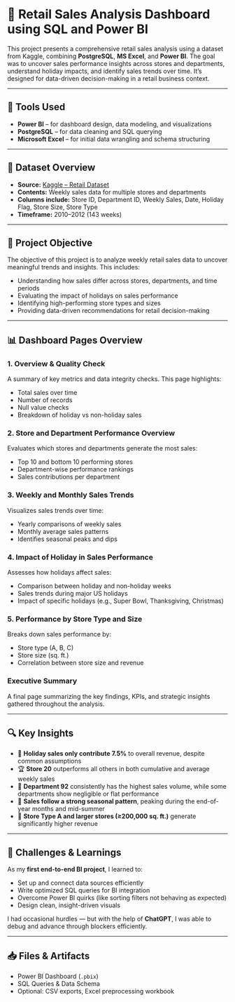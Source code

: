 # 🛒 Retail Sales Analysis Dashboard using SQL and Power BI

This project presents a comprehensive retail sales analysis using a dataset from Kaggle, combining **PostgreSQL**, **MS Excel**, and **Power BI**. The goal was to uncover sales performance insights across stores and departments, understand holiday impacts, and identify sales trends over time. It’s designed for data-driven decision-making in a retail business context.

---

## 📌 Tools Used

- **Power BI** – for dashboard design, data modeling, and visualizations  
- **PostgreSQL** – for data cleaning and SQL querying  
- **Microsoft Excel** – for initial data wrangling and schema structuring  

---

## 📁 Dataset Overview

- **Source:** [Kaggle – Retail Dataset](https://www.kaggle.com/datasets/manjeetsingh/retaildataset)  
- **Contents:** Weekly sales data for multiple stores and departments  
- **Columns include:** Store ID, Department ID, Weekly Sales, Date, Holiday Flag, Store Size, Store Type  
- **Timeframe:** 2010–2012 (143 weeks)  

---

## 🎯 Project Objective

The objective of this project is to analyze weekly retail sales data to uncover meaningful trends and insights. This includes:
- Understanding how sales differ across stores, departments, and time periods  
- Evaluating the impact of holidays on sales performance  
- Identifying high-performing store types and sizes  
- Providing data-driven recommendations for retail decision-making  

---

## 📊 Dashboard Pages Overview

### 1. **Overview & Quality Check**
A summary of key metrics and data integrity checks. This page highlights:
- Total sales over time  
- Number of records  
- Null value checks  
- Breakdown of holiday vs non-holiday sales  

### 2. **Store and Department Performance Overview**
Evaluates which stores and departments generate the most sales:
- Top 10 and bottom 10 performing stores  
- Department-wise performance rankings  
- Sales contributions per department  

### 3. **Weekly and Monthly Sales Trends**
Visualizes sales trends over time:
- Yearly comparisons of weekly sales  
- Monthly average sales patterns  
- Identifies seasonal peaks and dips  

### 4. **Impact of Holiday in Sales Performance**
Assesses how holidays affect sales:
- Comparison between holiday and non-holiday weeks  
- Sales trends during major US holidays  
- Impact of specific holidays (e.g., Super Bowl, Thanksgiving, Christmas)  

### 5. **Performance by Store Type and Size**
Breaks down sales performance by:
- Store type (A, B, C)  
- Store size (sq. ft.)  
- Correlation between store size and revenue  

### Executive Summary
A final page summarizing the key findings, KPIs, and strategic insights gathered throughout the analysis.

---

## 🔍 Key Insights

- 🧨 **Holiday sales only contribute 7.5%** to overall revenue, despite common assumptions  
- 🏆 **Store 20** outperforms all others in both cumulative and average weekly sales  
- 🧱 **Department 92** consistently has the highest sales volume, while some departments show negligible or flat performance  
- 🔄 **Sales follow a strong seasonal pattern**, peaking during the end-of-year months and mid-summer  
- 🏬 **Store Type A and larger stores (≥200,000 sq. ft.)** generate significantly higher revenue  

---

## 🧠 Challenges & Learnings

As my **first end-to-end BI project**, I learned to:
- Set up and connect data sources efficiently  
- Write optimized SQL queries for BI integration  
- Overcome Power BI quirks (like sorting filters not behaving as expected)  
- Design clean, insight-driven visuals  

I had occasional hurdles — but with the help of **ChatGPT**, I was able to debug and advance through blockers efficiently.

---

## 📥 Files & Artifacts

- Power BI Dashboard (`.pbix`)  
- SQL Queries & Data Schema  
- Optional: CSV exports, Excel preprocessing workbook  

